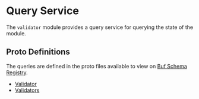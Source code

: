 # Query Service

The `validator` module provides a query service for querying the state of the module.

## Proto Definitions

The queries are defined in the proto files available to view on [Buf Schema Registry](https://buf.build/chora/validator).

<!-- listed alphabetically -->

- [Validator](https://buf.build/chora/validator/docs/main:chora.validator.v1#chora.validator.v1.Query.Validator)
- [Validators](https://buf.build/chora/validator/docs/main:chora.validator.v1#chora.validator.v1.Query.Validators)
